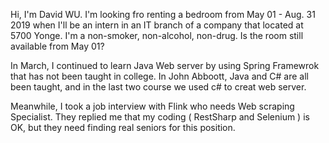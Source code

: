 Hi, I'm David WU. I'm looking fro renting a bedroom from May 01 - Aug. 31 2019 when I'll be an intern in an IT branch of a company that located at 5700 Yonge. I'm a non-smoker, non-alcohol, non-drug. Is the room still available from May 01?

In March, I continued to learn Java Web server by using Spring Framewrok that has not been taught in college. In John Abboott, Java and C# are all been taught, and in the last two course we used c# to creat web server. 

Meanwhile, I took a job interview with Flink who needs Web scraping Specialist. They replied me that my coding ( RestSharp and Selenium ) is OK, but they need  finding  real seniors for this position.
